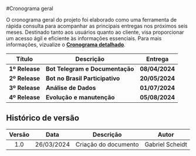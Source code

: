 #Cronograma geral

O cronograma geral do projeto foi elaborado como uma ferramenta de rápida consulta para acompanhar as principais entregas nos próximos seis meses. Destinado tanto aos usuários quanto ao cliente, visa proporcionar um acesso ágil e eficiente às informações essenciais. Para mais informações, vizualize o  [**Cronograma detalhado**](./Cronograma%20Detalhado.md).


 Título                   | Descrição                                                   | Entrega      |
|------------------------------|-------------------------------------------------------------|-------------|
| **1º Release**               | **Bot Telegram e Documentação**                             |  **08/04/2024**           |
| **2º Release**               | **Bot no Brasil Participativo**                             | **20/05/2024**  | 
| **3º Release**               | **Análise de Dados**                             | **01/07/2024**  | 
| **4º Release**               | **Evolução e manutenção**                            | **05/08/2024**  |

## Histórico de versão

| Versão |    Data    |                       Descrição                       |      Autor       |
| :----: | :--------: | :---------------------------------------------------: | :--------------: |
|  1.0   | 26/03/2024 |           Criação do documento                        |Gabriel Scheidt    |